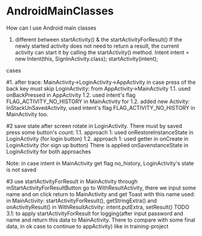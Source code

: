 # AndroidMainClasses
How can I use Android main classes

1. different between startActivity() & the startActivityForResult()
If the newly started activity does not need to return a result, the current activity can start it by calling the startActivity() method.
    Intent intent = new Intent(this, SignInActivity.class);
    startActivity(intent);


cases

#1. after trace: MainActivity->LoginActivity->AppActivity
 in case press of the back key must skip LoginActivity: from AppActivity->MainActivity
 1.1. used onBackPressed in AppActivity
 1.2. used intent's flag FLAG_ACTIVITY_NO_HISTORY in MainActivity
 for 1.2. added new Activity: InStackUnSavedActivity, used intent's flag FLAG_ACTIVITY_NO_HISTORY in MainActivity too.

#2 save state after screen rotate in  LoginActivity. There must by saved press some button's count:
1.1. approach 1: used onRestoreInstanceState in LoginActivity (for login button)
1.2. approach 1: used getter in onCreate in LoginActivity (for sign up button)
There is applied onSavenstanceState in LoginActivity for both approaches

Note: in case intent in MainActivity get flag no_history, LoginActivity's state is not saved

#3 use startActivityForResult
in MainActivity through  mStartActivityForResultButton go to WithResultActivity,
there we input some name and on click return to  MainActivity and get Toast with this name
used:   in MainActivity: startActivityForResult(), getStringExtra() and onActivityResult()
        in WithResultActivity: intent.putExtra, setResult()
TODO 3.1: to apply startActivityForResult for logging(after input password and name and return this data to MainActivity. There to compare with some final data, in ok case to continue to appActivity)
like in training-project